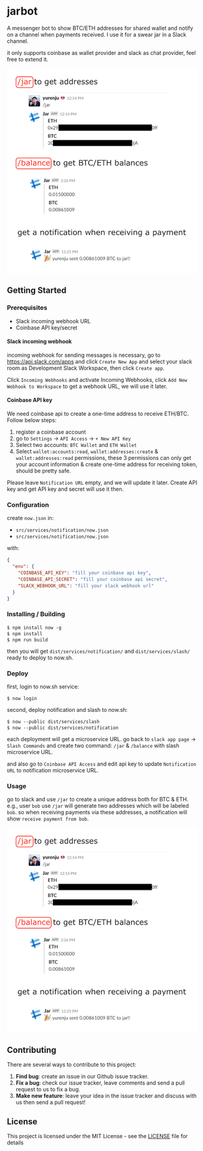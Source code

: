# jarbot

A messenger bot to show BTC/ETH addresses for shared wallet and notify on a channel when payments received. I use it for a swear jar in a Slack channel.

it only supports coinbase as wallet provider and slack as chat provider, feel free to extend it.

![jarbot features](/assets/features.png)


## Getting Started

### Prerequisites

* Slack incoming webhook URL
* Coinbase API key/secret

#### Slack incoming webhook

incoming webhook for sending messages is necessary, go to https://api.slack.com/apps and click `Create New App` and select your slack room as Development Slack Workspace, then click `Create app`.

Click `Incoming Webhooks` and activate Incoming Webhooks, click `Add New Webhook to Workspace` to get a webhook URL, we will use it later.

#### Coinbase API key

We need coinbase api to create a one-time address to receive ETH/BTC. Follow below steps:

1. register a coinbase account
2. go to `Settings` -> `API Access` -> `+ New API Key`
3. Select two accounts: `BTC Wallet` and `ETH Wallet`
4. Select `wallet:accounts:read`, `wallet:addresses:create` & `wallet:addresses:read` permissions, these 3 permissions can only get your account information & create one-time address for receiving token, should be pretty safe.

Please leave `Notification URL` empty, and we will update it later. Create API key and get API key and secret will use it then.

### Configuration

create `now.json` in:
* `src/services/notification/now.json`
* `src/services/notification/now.json`

with:

```json
{
  "env": {
    "COINBASE_API_KEY": "fill your coinbase api key",
    "COINBASE_API_SECRET": "fill your coinbase api secret",
    "SLACK_WEBHOOK_URL": "fill your slack webhook url"
  }
}
```

### Installing / Building

```shell
$ npm install now -g
$ npm install
$ npm run build
```

then you will get `dist/services/notification/` and `dist/services/slash/` ready to deploy to now.sh.

### Deploy

first, login to now.sh service:

```shell
$ now login
```

second, deploy notification and slash to now.sh:

```shell
$ now --public dist/services/slash
$ now --public dist/services/notification
```

each deployment will get a microservice URL. go back to `slack app page` -> `Slash Commands` and create two command: `/jar` & `/balance` with slash microservice URL.

and also go to `Coinbase API Access` and edit api key to update `Notification URL` to notification microservice URL.

### Usage

go to slack and use `/jar` to create a unique address both for BTC & ETH. e.g., user `bob` use `/jar` will generate two addresses which will be labeled `bob`. so when receiving payments via these addresses, a notification will show `receive payment from bob`.

![jarbot features](/assets/features.png)

## Contributing

There are several ways to contribute to this project:

1. **Find bug**: create an issue in our Github issue tracker.
2. **Fix a bug**: check our issue tracker, leave comments and send a pull request to us to fix a bug.
3. **Make new feature**: leave your idea in the issue tracker and discuss with us then send a pull request!

## License

This project is licensed under the MIT License - see the [LICENSE](LICENSE) file for details
